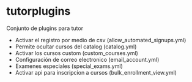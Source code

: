 # tutorplugins


Conjunto de plugins para tutor

* Activar el registro por medio de csv (allow_automated_signups.yml)
* Permite ocultar cursos del catalog (catalog.yml)
* Activar los cursos custom (custom_courses.yml)
* Configuración de correo electronico (email_account.yml)
* Examenes especiales (special_exams.yml)
* Activar api para inscripcion a cursos (bulk_enrollment_view.yml)

